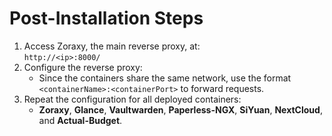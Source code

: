 # Post-Installation Steps

1. Access Zoraxy, the main reverse proxy, at:  
   `http://<ip>:8000/`  
2. Configure the reverse proxy:  
   - Since the containers share the same network, use the format `<containerName>:<containerPort>` to forward requests.  
3. Repeat the configuration for all deployed containers:  
   - **Zoraxy**, **Glance**, **Vaultwarden**, **Paperless-NGX**, **SiYuan**, **NextCloud**, and **Actual-Budget**.  
